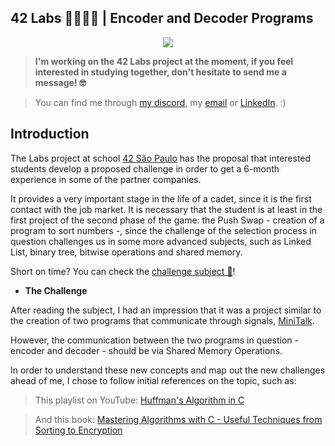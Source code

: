 ## 42 Labs 👩🏻‍🔬🧪 | Encoder and Decoder Programs


<p align="center">
  <a href="#license"><img src="https://img.shields.io/github/license/sourcerer-io/hall-of-fame.svg?colorB=ff0000"></a>
</p>

> **I'm working on the 42 Labs project at the moment, if you feel interested in studying together, don't hesitate to send me a message! 🤓**

> You can find me through [my discord](https://discord.gg/7QrbMzuT), my [email](mailto:fernanda.gastal.figueiredo@alumni.usp.br) or [LinkedIn](https://www.linkedin.com/in/fernandagastal/). :)

## Introduction

The Labs project at school [42 São Paulo](https://www.42sp.org.br/) has the proposal that interested students develop a proposed challenge in order to get a 6-month experience in some of the partner companies.

It provides a very important stage in the life of a cadet, since it is the first contact with the job market. It is necessary that the student is at least in the first project of the second phase of the game: the Push Swap - creation of a program to sort numbers -, since the challenge of the selection process in question challenges us in some more advanced subjects, such as Linked List, binary tree, bitwise operations and shared memory.

Short on time? You can check the [challenge subject 🥵](https://github.com/fegastal/42SP-Labs-Notes/blob/main/SUBJECT.md)!

- **The Challenge**

After reading the subject, I had an impression that it was a project similar to the creation of two programs that communicate through signals, [MiniTalk](https://github.com/fegastal/42SP-Labs-Notes/blob/main/documents/Minitalk_fgastal-.pdf). 

However, the communication between the two programs in question - encoder and decoder - should be via Shared Memory Operations.

In order to understand these new concepts and map out the new challenges ahead of me, I chose to follow initial references on the topic, such as:

> This playlist on YouTube: [Huffman's Algorithm in C](https://www.youtube.com/watch?v=o8UPZ_KDWdU&list=PLqJK4Oyr5WShtxF1Ch3Vq4b1Dzzb-WxbP&index=1)

> And this book: [Mastering Algorithms with C - Useful Techniques from Sorting to Encryption](https://www.amazon.com.br/Mastering-Algorithms-C-Kyle-Loudon/dp/1565924533)

